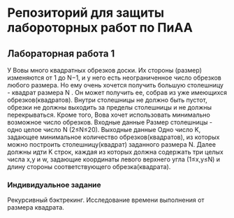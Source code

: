 # Репозиторий для защиты лабороторных работ по ПиАА

## Лабораторная работа 1

У Вовы много квадратных обрезков доски. Их стороны (размер) изменяются от 1 до N−1, и у него есть неограниченное число обрезков любого размера. Но ему очень хочется получить большую столешницу - квадрат размера N . Он может получить ее, собрав из уже имеющихся обрезков(квадратов).
Внутри столешницы не должно быть пустот, обрезки не должны выходить за пределы столешницы и не должны перекрываться. Кроме того, Вова хочет использовать минимально возможное число обрезков.
Входные данные
   Размер столешницы - одно целое число N (2≤N≤20).
Выходные данные
   Одно число K, задающее минимальное количество обрезков(квадратов), из которых можно построить
столешницу(квадрат) заданного размера N. Далее должны идти K строк, каждая из которых должна содержать три целых числа x,y и w, задающие координаты левого верхнего угла (1≤x,y≤N) и длину стороны соответствующего обрезка(квадрата).

### Индивидуальное задание 

Рекурсивный бэктрекинг. Исследование времени выполнения от размера квадрата.